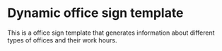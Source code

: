 # Dynamic office sign template

This is a office sign template that generates information about different types of offices and their work hours.
